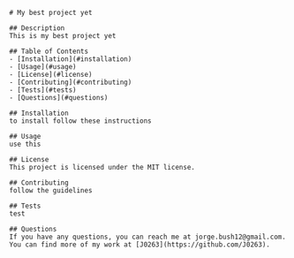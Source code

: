 
    # My best project yet
  
    ## Description
    This is my best project yet
  
    ## Table of Contents
    - [Installation](#installation)
    - [Usage](#usage)
    - [License](#license)
    - [Contributing](#contributing)
    - [Tests](#tests)
    - [Questions](#questions)
  
    ## Installation
    to install follow these instructions
  
    ## Usage
    use this 
  
    ## License
    This project is licensed under the MIT license.
  
    ## Contributing
    follow the guidelines
  
    ## Tests
    test 
  
    ## Questions
    If you have any questions, you can reach me at jorge.bush12@gmail.com.
    You can find more of my work at [J0263](https://github.com/J0263).
    